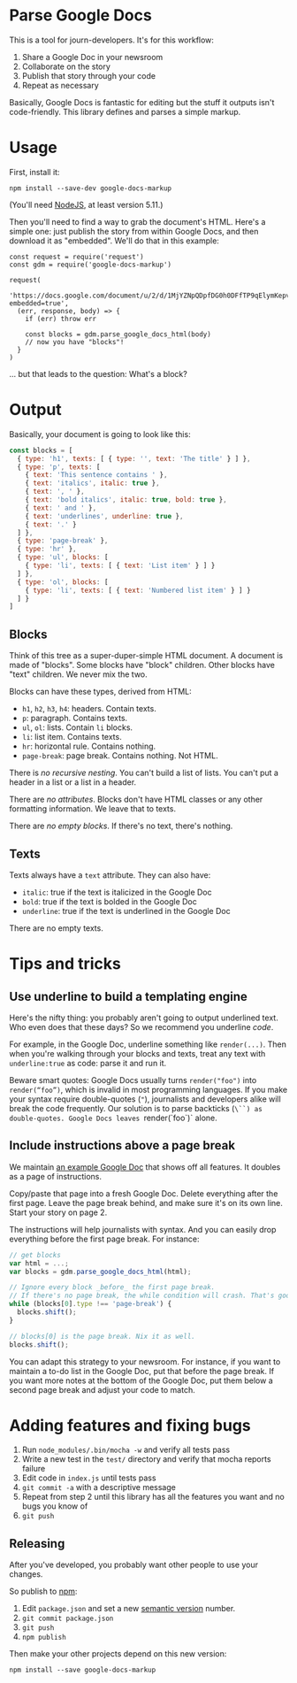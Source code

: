 # Parse Google Docs

This is a tool for journ-developers. It's for this workflow:

1. Share a Google Doc in your newsroom
2. Collaborate on the story
3. Publish that story through your code
4. Repeat as necessary

Basically, Google Docs is fantastic for editing but the stuff it outputs isn't
code-friendly. This library defines and parses a simple markup.

# Usage

First, install it:

    npm install --save-dev google-docs-markup

(You'll need [NodeJS](https://nodejs.org/), at least version 5.11.)

Then you'll need to find a way to grab the document's HTML. Here's a simple one:
just publish the story from within Google Docs, and then download it as
"embedded". We'll do that in this example:

    const request = require('request')
    const gdm = require('google-docs-markup')

    request(
      'https://docs.google.com/document/u/2/d/1MjYZNpQDpfDG0h0DFfTP9qElymKepvK8QsfozjjEfRw/pub?embedded=true',
      (err, response, body) => {
        if (err) throw err

        const blocks = gdm.parse_google_docs_html(body)
        // now you have "blocks"!
      }
    )

... but that leads to the question: What's a block?

# Output

Basically, your document is going to look like this:

```javascript
const blocks = [
  { type: 'h1', texts: [ { type: '', text: 'The title' } ] },
  { type: 'p', texts: [
    { text: 'This sentence contains ' },
    { text: 'italics', italic: true },
    { text: ', ' },
    { text: 'bold italics', italic: true, bold: true },
    { text: ' and ' },
    { text: 'underlines', underline: true },
    { text: '.' }
  ] },
  { type: 'page-break' },
  { type: 'hr' },
  { type: 'ul', blocks: [
    { type: 'li', texts: [ { text: 'List item' } ] }
  ] },
  { type: 'ol', blocks: [
    { type: 'li', texts: [ { text: 'Numbered list item' } ] }
  ] }
]
```

## Blocks

Think of this tree as a super-duper-simple HTML document. A document is made of
"blocks". Some blocks have "block" children. Other blocks have "text" children.
We never mix the two.

Blocks can have these types, derived from HTML:

* `h1`, `h2`, `h3`, `h4`: headers. Contain texts.
* `p`: paragraph. Contains texts.
* `ul`, `ol`: lists. Contain `li` blocks.
* `li`: list item. Contains texts.
* `hr`: horizontal rule. Contains nothing.
* `page-break`: page break. Contains nothing. Not HTML.

There is *no recursive nesting*. You can't build a list of lists. You can't
put a header in a list or a list in a header.

There are *no attributes*. Blocks don't have HTML classes or any other
formatting information. We leave that to texts.

There are *no empty blocks*. If there's no text, there's nothing.

## Texts

Texts always have a `text` attribute. They can also have:

* `italic`: true if the text is italicized in the Google Doc
* `bold`: true if the text is bolded in the Google Doc
* `underline`: true if the text is underlined in the Google Doc

There are no empty texts.

# Tips and tricks

## Use underline to build a templating engine

Here's the nifty thing: you probably aren't going to output underlined text.
Who even does that these days? So we recommend you underline *code*.

For example, in the Google Doc, underline something like `render(...)`. Then
when you're walking through your blocks and texts, treat any text with
`underline:true` as code: parse it and run it.

Beware smart quotes: Google Docs usually turns `render("foo")` into
`render(“foo”)`, which is invalid in most programming languages. If you make
your syntax require double-quotes (`"`), journalists and developers alike will
break the code frequently. Our solution is to parse backticks (`\``) as
double-quotes. Google Docs leaves `render(\`foo\`)` alone.

## Include instructions above a page break

We maintain [an example Google Doc](https://docs.google.com/document/d/1qLoJYmUEJvpQdP4Xplp6I5JBsMpRY9RZTnak2gPhiEQ)
that shows off all features. It doubles as a page of instructions.

Copy/paste that page into a fresh Google Doc. Delete everything after the first
page. Leave the page break behind, and make sure it's on its own line. Start
your story on page 2.

The instructions will help journalists with syntax. And you can easily drop
everything before the first page break. For instance:

```javascript
// get blocks
var html = ...;
var blocks = gdm.parse_google_docs_html(html);

// Ignore every block _before_ the first page break.
// If there's no page break, the while condition will crash. That's good.
while (blocks[0].type !== 'page-break') {
  blocks.shift();
}

// blocks[0] is the page break. Nix it as well.
blocks.shift();
```

You can adapt this strategy to your newsroom. For instance, if you want to
maintain a to-do list in the Google Doc, put that before the page break. If
you want more notes at the bottom of the Google Doc, put them below a second
page break and adjust your code to match.

# Adding features and fixing bugs

1. Run `node_modules/.bin/mocha -w` and verify all tests pass
2. Write a new test in the `test/` directory and verify that mocha reports failure
3. Edit code in `index.js` until tests pass
4. `git commit -a` with a descriptive message
5. Repeat from step 2 until this library has all the features you want and no bugs you know of
6. `git push`

## Releasing

After you've developed, you probably want other people to use your changes.

So publish to [npm](http://npmjs.com):

1. Edit `package.json` and set a new [semantic version](http://semver.org/) number.
2. `git commit package.json`
3. `git push`
4. `npm publish`

Then make your other projects depend on this new version:

```
npm install --save google-docs-markup
```
